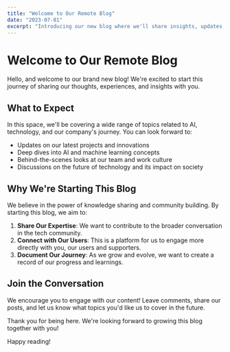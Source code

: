 ```yaml
---
title: "Welcome to Our Remote Blog"
date: "2023-07-01"
excerpt: "Introducing our new blog where we'll share insights, updates, and more about our journey in AI and technology."
---
```


# Welcome to Our Remote Blog

Hello, and welcome to our brand new blog! We're excited to start this journey of sharing our thoughts, experiences, and insights with you.

## What to Expect

In this space, we'll be covering a wide range of topics related to AI, technology, and our company's journey. You can look forward to:

- Updates on our latest projects and innovations
- Deep dives into AI and machine learning concepts
- Behind-the-scenes looks at our team and work culture
- Discussions on the future of technology and its impact on society

## Why We're Starting This Blog

We believe in the power of knowledge sharing and community building. By starting this blog, we aim to:

1. **Share Our Expertise**: We want to contribute to the broader conversation in the tech community.
2. **Connect with Our Users**: This is a platform for us to engage more directly with you, our users and supporters.
3. **Document Our Journey**: As we grow and evolve, we want to create a record of our progress and learnings.

## Join the Conversation

We encourage you to engage with our content! Leave comments, share our posts, and let us know what topics you'd like us to cover in the future.

Thank you for being here. We're looking forward to growing this blog together with you!

Happy reading!
